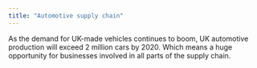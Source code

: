 ```yaml
---
title: "Automotive supply chain"
---
```


As the demand for UK-made vehicles continues to boom, UK automotive production will exceed 2 million cars by 2020. Which means a huge opportunity for businesses involved in all parts of the supply chain.

